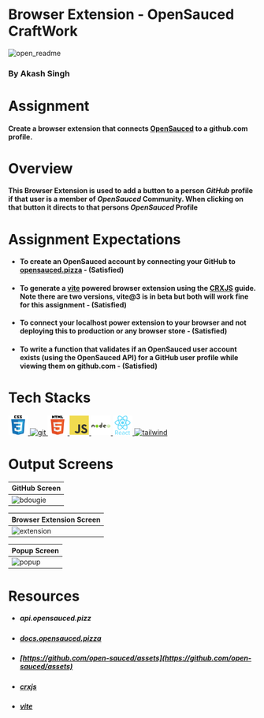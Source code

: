  # Browser Extension - OpenSauced CraftWork 
 
![open_readme](https://user-images.githubusercontent.com/101036630/229164112-f10b5b27-30e1-4fff-ae4f-dea188d17bbd.jpg)

<h3>By Akash Singh</h3>

# Assignment

#### Create a browser extension that connects [OpenSauced](https://api.opensauced.pizza) to a github.com profile.

# Overview

#### This Browser Extension is used to add a button to a person _GitHub_ profile if that user is a member of _OpenSauced_ Community. When clicking on that button it directs to that persons _OpenSauced_ Profile

# Assignment Expectations 


- #### To create an OpenSauced account by connecting your GitHub to [opensauced.pizza](https://insights.opensauced.pizza) - (Satisfied)
- #### To generate a [vite](https://vitejs.dev/) powered browser extension using the [CRXJS](https://crxjs.dev/vite-plugin/getting-started/react/create-project) guide. Note there are two versions, vite@3 is in beta but both will work fine for this assignment - (Satisfied)
- #### To connect your localhost power extension to your browser and not deploying this to production or any browser store - (Satisfied)
- #### To write a function that validates if an OpenSauced user account exists (using the OpenSauced API) for a GitHub user profile while viewing them on github.com - (Satisfied)

# Tech Stacks

<p align="left"> <a href="https://www.w3schools.com/css/" target="_blank" rel="noreferrer"> <img src="https://raw.githubusercontent.com/devicons/devicon/master/icons/css3/css3-original-wordmark.svg" alt="css3" width="40" height="40"/> </a> <a href="https://git-scm.com/" target="_blank" rel="noreferrer"> <img src="https://www.vectorlogo.zone/logos/git-scm/git-scm-icon.svg" alt="git" width="40" height="40"/> </a> <a href="https://www.w3.org/html/" target="_blank" rel="noreferrer"> <img src="https://raw.githubusercontent.com/devicons/devicon/master/icons/html5/html5-original-wordmark.svg" alt="html5" width="40" height="40"/> </a> <a href="https://developer.mozilla.org/en-US/docs/Web/JavaScript" target="_blank" rel="noreferrer"> <img src="https://raw.githubusercontent.com/devicons/devicon/master/icons/javascript/javascript-original.svg" alt="javascript" width="40" height="40"/> </a> <a href="https://nodejs.org" target="_blank" rel="noreferrer"> <img src="https://raw.githubusercontent.com/devicons/devicon/master/icons/nodejs/nodejs-original-wordmark.svg" alt="nodejs" width="40" height="40"/> </a> <a href="https://reactjs.org/" target="_blank" rel="noreferrer"> <img src="https://raw.githubusercontent.com/devicons/devicon/master/icons/react/react-original-wordmark.svg" alt="react" width="40" height="40"/> </a> <a href="https://tailwindcss.com/" target="_blank" rel="noreferrer"> <img src="https://www.vectorlogo.zone/logos/tailwindcss/tailwindcss-icon.svg" alt="tailwind" width="40" height="40"/> </a> </p>

# Output Screens 


| GitHub Screen |
| ------ |
| ![bdougie](https://user-images.githubusercontent.com/101036630/229165776-7ed06a7e-5705-4840-a703-3332a56d5a46.png) |


| Browser Extension Screen |
| ------ |
| ![extension](https://user-images.githubusercontent.com/101036630/229166414-1687d7c7-d700-4b54-b151-6cf121417a62.png) |

| Popup Screen |
| ------ |
| ![popup](https://user-images.githubusercontent.com/101036630/229166456-0ba02f3d-dcba-4342-aaf6-f692f511f931.png) |


# Resources

- ##### api.opensauced.pizz
- #####  [docs.opensauced.pizza](docs.opensauced.pizza)
- ##### [https://github.com/open-sauced/assets](https://github.com/open-sauced/assets)
- ##### [crxjs](https://crxjs.dev/)
- ##### [vite](https://vitejs.dev/)
